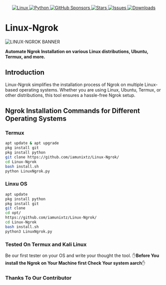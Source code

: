 <p align="center">
  <a href="https://www.linux.org/">
    <img src="https://img.shields.io/badge/Linux-FCC624?style=for-the-badge&logo=linux&logoColor=black" alt="Linux">
  </a>
  <a href="https://www.python.org/">
    <img src="https://img.shields.io/badge/python-3670A0?style=for-the-badge&logo=python&logoColor=ffdd54" alt="Python">
  </a>
  <a href="https://github.com/sponsors/iamunixtz">
    <img src="https://img.shields.io/badge/sponsor-30363D?style=for-the-badge&logo=GitHub-Sponsors&logoColor=#EA4AAA" alt="GitHub Sponsors">
  </a>
  <a href="https://github.com/iamunixtz/Linux-Ngrok/stargazers">
    <img src="https://img.shields.io/github/stars/iamunixtz/Linux-Ngrok.svg?style=for-the-badge" alt="Stars">
  </a>
  <a href="https://github.com/iamunixtz/Linux-Ngrok/issues">
    <img src="https://img.shields.io/github/issues/iamunixtz/Linux-Ngrok.svg?style=for-the-badge" alt="Issues">
  </a>
  <a href="https://github.com/iamunixtz/Linux-Ngrok/releases">
  <img src="https://img.shields.io/github/downloads/iamunixtz/Linux-Ngrok/total.svg?style=for-the-badge" alt="Downloads">
</a>
</p>

# Linux-Ngrok

![LINUX-NGROK BANNER](https://github.com/iamunixtz/Linux-Ngrok/blob/main/LINUX-NGROK.png)

**Automate Ngrok Installation on various Linux distributions, Ubuntu, Termux, and more.**

## Introduction

Linux-Ngrok simplifies the installation process of Ngrok on multiple Linux-based operating systems. Whether you are using Linux, Ubuntu, Termux, or other distributions, this tool ensures a hassle-free Ngrok setup.

## Ngrok Installation Commands for Different Operating Systems

### Termux
```bash
apt update & apt upgrade
pkg install git
pkg install python 
git clone https://github.com/iamunixtz/Linux-Ngrok/
cd Linux-Ngrok
bash install.sh
python LinuxNgrok.py
```
### Linxu OS
```bash
apt update
pkg install python
pkg install git
git clone
cd opt/
https://github.com/iamunixtz/Linux-Ngrok/
cd Linux-Ngrok
bash install.sh
python3 LinuxNgrok.py
```
### Tested On Termux and Kali Linux
Be our first tester on your OS and write your thought the tool.
✋️**Before You install the Ngrok on Your Machine first Check Your system aarch**✋️

### Thanks To Our Contributor 

